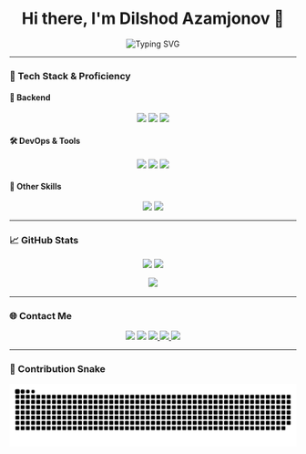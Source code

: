 <h1 align="center">Hi there, I'm Dilshod Azamjonov 👋</h1>

<p align="center">
  <img src="https://readme-typing-svg.demolab.com?font=Fira+Code&pause=1000&color=F76900&center=true&vCenter=true&width=435&lines=Backend+Developer;Django+%7C+DRF+%7C+Python;DevOps+Learner+%7C+Linux+%7C+Docker;Open+Source+%7C+ICPC+Participant" alt="Typing SVG" />
</p>

---

### 🚀 Tech Stack & Proficiency

#### 🧠 Backend
<div align="center">
  <img src="https://img.shields.io/badge/Python-3776AB?style=for-the-badge&logo=python&logoColor=white" />
  <img src="https://img.shields.io/badge/Django-092E20?style=for-the-badge&logo=django&logoColor=white" />
  <img src="https://img.shields.io/badge/DRF-092E20?style=for-the-badge&logo=django&logoColor=white" />
</div>

#### 🛠 DevOps & Tools
<div align="center">
  <img src="https://img.shields.io/badge/Docker-2496ED?style=for-the-badge&logo=docker&logoColor=white" />
  <img src="https://img.shields.io/badge/Git-F05032?style=for-the-badge&logo=git&logoColor=white" />
  <img src="https://img.shields.io/badge/Linux-FCC624?style=for-the-badge&logo=linux&logoColor=black" />
</div>

#### 🔧 Other Skills
<div align="center">
  <img src="https://img.shields.io/badge/Bash-4EAA25?style=for-the-badge&logo=gnubash&logoColor=white" />
  <img src="https://img.shields.io/badge/VSCode-007ACC?style=for-the-badge&logo=visualstudiocode&logoColor=white" />
</div>

---

### 📈 GitHub Stats

<p align="center">
  <img src="https://github-readme-stats.vercel.app/api?username=dilshodazamjonov&show_icons=true&theme=tokyonight" height="160"/>
  <img src="https://github-readme-stats.vercel.app/api/top-langs/?username=dilshodazamjonov&layout=compact&theme=tokyonight" height="160"/>
</p>

<p align="center">
  <img src="https://github-readme-streak-stats.herokuapp.com/?user=dilshodazamjonov&theme=tokyonight" height="160"/>
</p>

---

### 🌐 Contact Me

<p align="center">
  <a href="https://t.me/d_azamjonov"><img src="https://img.shields.io/badge/Telegram-2CA5E0?style=for-the-badge&logo=telegram&logoColor=white" /></a>
  <a href="mailto:dilshod1526@gmail.com"><img src="https://img.shields.io/badge/Gmail-D14836?style=for-the-badge&logo=gmail&logoColor=white" /></a>
  <a href="https://www.linkedin.com/in/dilshod-a-zamjonov-779399287/">
    <img src="https://img.shields.io/badge/LinkedIn-0A66C2?style=for-the-badge&logo=linkedin&logoColor=white" />
  </a>
  <a href="https://www.instagram.com/d_azamjonovs/">
    <img src="https://img.shields.io/badge/Instagram-E4405F?style=for-the-badge&logo=instagram&logoColor=white" />
  </a>
  <a href="https://leetcode.com/u/dilshodazamjonov/">
    <img src="https://img.shields.io/badge/LeetCode-FFA116?style=for-the-badge&logo=leetcode&logoColor=white" />
  </a>
</p>

---

### 🐍 Contribution Snake
<p align="center">
  <img src="https://github.com/Platane/snk/raw/output/github-contribution-grid-snake.svg" />
</p>
